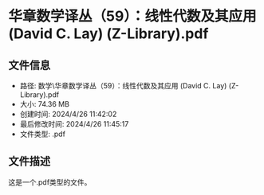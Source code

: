 ﻿# 华章数学译丛（59）：线性代数及其应用 (David C. Lay) (Z-Library).pdf

## 文件信息
- 路径: 数学\华章数学译丛（59）：线性代数及其应用 (David C. Lay) (Z-Library).pdf
- 大小: 74.36 MB
- 创建时间: 2024/4/26 11:42:02
- 最后修改时间: 2024/4/26 11:45:17
- 文件类型: .pdf

## 文件描述
这是一个.pdf类型的文件。

